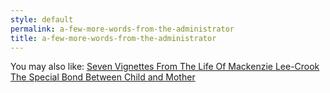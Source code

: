 ```yaml
---
style: default
permalink: a-few-more-words-from-the-administrator
title: a-few-more-words-from-the-administrator
---
```

You may also like:
[Seven Vignettes From The Life Of Mackenzie Lee-Crook](http://scp-wiki.net/seven-vignettes-from-the-life-of-mackenzie-lee-crook)
[The Special Bond Between Child and Mother](http://scp-wiki.net/the-special-bond-between-child-and-mother)